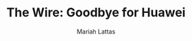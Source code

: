 ---
# Episode Settings
title: "The Wire: Goodbye for Huawei"
air-time: "5:30 PM"
air-day: "weekday"
link: "http://thewire.org.au/day/thursday-03-may-2018/"
package-link: "http://thewire.org.au/story/goodbye-for-huawei/"
description: "Telecommunications has become the latest battleground between the United States and China, as the US prepares to set limitations on the sales of Huawei and TZE. <br>The companies have been accused of spying by members of the US Congress and their phones have already been banned from military bases. <br>However experts are at odds as to whether this move is economically or security motivated."
download: false
download-link: ""
package-download: true
package-download-link: ""

# Show Settings
show: "The Wire"
stations: ["Radio Adelaide 101.5 in Adelaide", "2SER 107.3 in Sydney", "4EB 98.1 in Brisbane", "CAAMA RADIO 100.5 Alice Springs", "RTR-FM 92.1 in Perth", "JOY 94.9 in Melbourne"]
stations-links: ["http://radioadelaide.org.au/program/pink-rabbit/", "https://2ser.com/the-wire/", "https://www.4eb.org.au/TheWire", "https://caama.com.au/news/2016/stream-us-live-now-1", "https://rtrfm.com.au/", "https://joy.org.au/thewire/"]

# Podcast Settings
has-podcast: true
apple: "https://itunes.apple.com/au/podcast/the-wire-full-show/id1102296208"
spotify: ""
subscribe: "http://thewire.org.au/feed/fullshow"

# Post Settings
author: Mariah Lattas
category: radio
tags: radio the-wire
layout: post
type: radio
---